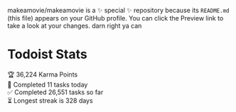 makeamovie/makeamovie is a ✨ special ✨ repository because its `README.md` (this file) appears on your GitHub profile.
You can click the Preview link to take a look at your changes. darn right ya can

# Todoist Stats

<!-- TODO-IST:START -->
🏆  36,224 Karma Points           
🌸  Completed 11 tasks today           
✅  Completed 26,551 tasks so far           
⏳  Longest streak is 328 days
<!-- TODO-IST:END -->